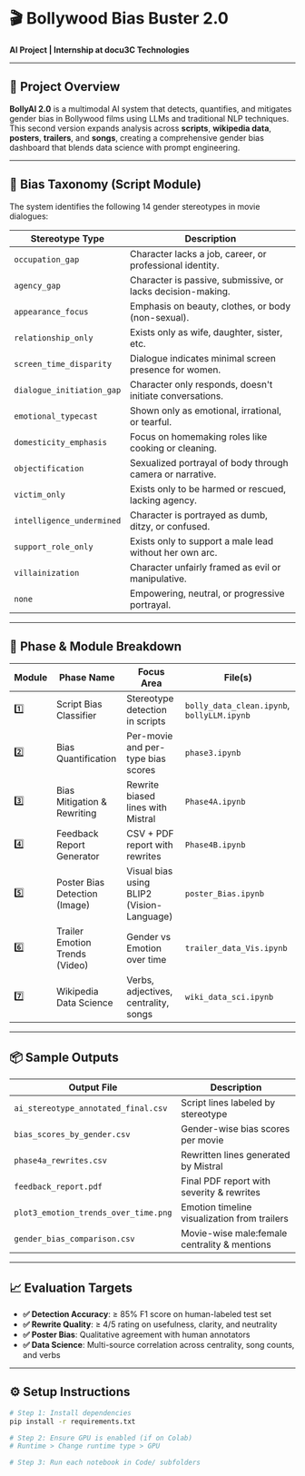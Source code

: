 # 🎬 Bollywood Bias Buster 2.0  
**AI Project | Internship at docu3C Technologies**

---

## 🚀 Project Overview

**BollyAI 2.0** is a multimodal AI system that detects, quantifies, and mitigates gender bias in Bollywood films using LLMs and traditional NLP techniques. This second version expands analysis across **scripts**, **wikipedia data**, **posters**, **trailers**, and **songs**, creating a comprehensive gender bias dashboard that blends data science with prompt engineering.

---

## 🧠 Bias Taxonomy (Script Module)

The system identifies the following 14 gender stereotypes in movie dialogues:

| Stereotype Type          | Description                                                                 |
|--------------------------|-----------------------------------------------------------------------------|
| `occupation_gap`         | Character lacks a job, career, or professional identity.                    |
| `agency_gap`             | Character is passive, submissive, or lacks decision-making.                 |
| `appearance_focus`       | Emphasis on beauty, clothes, or body (non-sexual).                          |
| `relationship_only`      | Exists only as wife, daughter, sister, etc.                                 |
| `screen_time_disparity`  | Dialogue indicates minimal screen presence for women.                       |
| `dialogue_initiation_gap`| Character only responds, doesn't initiate conversations.                    |
| `emotional_typecast`     | Shown only as emotional, irrational, or tearful.                            |
| `domesticity_emphasis`   | Focus on homemaking roles like cooking or cleaning.                         |
| `objectification`        | Sexualized portrayal of body through camera or narrative.                   |
| `victim_only`            | Exists only to be harmed or rescued, lacking agency.                        |
| `intelligence_undermined`| Character is portrayed as dumb, ditzy, or confused.                         |
| `support_role_only`      | Exists only to support a male lead without her own arc.                     |
| `villainization`         | Character unfairly framed as evil or manipulative.                          |
| `none`                   | Empowering, neutral, or progressive portrayal.                              |

---

## 🧪 Phase & Module Breakdown

| Module | Phase Name                        | Focus Area                             | File(s)                                  |
|--------|----------------------------------|-----------------------------------------|-------------------------------------------|
| 1️⃣     | Script Bias Classifier           | Stereotype detection in scripts         | `bolly_data_clean.ipynb`, `bollyLLM.ipynb` |
| 2️⃣     | Bias Quantification              | Per-movie and per-type bias scores      | `phase3.ipynb`                            |
| 3️⃣     | Bias Mitigation & Rewriting     | Rewrite biased lines with Mistral       | `Phase4A.ipynb`                           |
| 4️⃣     | Feedback Report Generator        | CSV + PDF report with rewrites          | `Phase4B.ipynb`                           |
| 5️⃣     | Poster Bias Detection (Image)    | Visual bias using BLIP2 (Vision-Language) | `poster_Bias.ipynb`                   |
| 6️⃣     | Trailer Emotion Trends (Video)   | Gender vs Emotion over time             | `trailer_data_Vis.ipynb`                  |
| 7️⃣     | Wikipedia Data Science           | Verbs, adjectives, centrality, songs    | `wiki_data_sci.ipynb`                     |

---

## 📦 Sample Outputs

| Output File                           | Description                                      |
|--------------------------------------|--------------------------------------------------|
| `ai_stereotype_annotated_final.csv`  | Script lines labeled by stereotype               |
| `bias_scores_by_gender.csv`          | Gender-wise bias scores per movie                |
| `phase4a_rewrites.csv`               | Rewritten lines generated by Mistral             |
| `feedback_report.pdf`                | Final PDF report with severity & rewrites        |
| `plot3_emotion_trends_over_time.png`| Emotion timeline visualization from trailers     |
| `gender_bias_comparison.csv`         | Movie-wise male:female centrality & mentions     |

---

## 📈 Evaluation Targets

- **✅ Detection Accuracy**: ≥ 85% F1 score on human-labeled test set  
- **✅ Rewrite Quality**: ≥ 4/5 rating on usefulness, clarity, and neutrality  
- **✅ Poster Bias**: Qualitative agreement with human annotators  
- **✅ Data Science**: Multi-source correlation across centrality, song counts, and verbs

---

## ⚙️ Setup Instructions

```bash
# Step 1: Install dependencies
pip install -r requirements.txt

# Step 2: Ensure GPU is enabled (if on Colab)
# Runtime > Change runtime type > GPU

# Step 3: Run each notebook in Code/ subfolders
